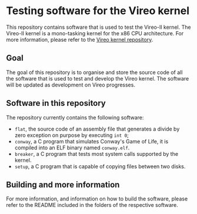 # Testing software for the Vireo kernel
This repository contains software that is used to test the Vireo-II kernel. The Vireo-II kernel is a mono-tasking kernel for the x86 CPU architecture. For more information, please refer to the [Vireo kernel repository](https://github.com/m44rtn/vireo-kernel).

## Goal
The goal of this repository is to organise and store the source code of all the software that is used to test and develop the Vireo kernel. The software will be updated as development on Vireo progresses.

## Software in this repository
The repository currently contains the following software:

* `flat`, the source code of an assembly file that generates a divide by zero exception on purpose by executing `int 0`;
* `conway`, a C program that simulates Conway's Game of Life, it is compiled into an ELF binary named `conway.elf`.
* `breaker`, a C program that tests most system calls supported by the kernel.
* `setup`, a C program that is capable of copying files between two disks.


## Building and more information
For more information, and information on how to build the software, please refer to the README included in the folders of the respective software.
